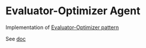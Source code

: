 # Evaluator-Optimizer Agent

Implementation
of [Evaluator-Optimizer pattern](https://javaaidev.com/docs/agentic-patterns/patterns/evaluator-optimizer)

See [doc](https://javaaidev.com/docs/agentic-patterns/reference-implementation/evaluator-optimizer-agent)